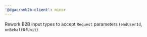 ```yaml
---
'@dgac/nmb2b-client': minor
---
```


Rework B2B input types to accept `Request` parameters (`endUserId`, `onBehalfOfUnit`)
